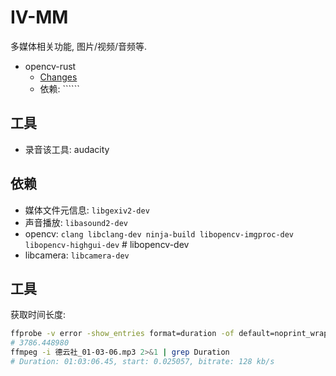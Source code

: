 # IV-MM

多媒体相关功能, 图片/视频/音频等.

- opencv-rust
  - [Changes](https://github.com/twistedfall/opencv-rust/blob/master/CHANGES.md) 
  - 依赖: ``````

## 工具

- 录音该工具: audacity

## 依赖

- 媒体文件元信息: ```libgexiv2-dev```
- 声音播放: ```libasound2-dev``` 
- opencv: ```clang libclang-dev ninja-build libopencv-imgproc-dev libopencv-highgui-dev``` # libopencv-dev
- libcamera: ```libcamera-dev```

## 工具

获取时间长度: 
```bash
ffprobe -v error -show_entries format=duration -of default=noprint_wrappers=1:nokey=1 a.mp3
# 3786.448980
ffmpeg -i 德云社_01-03-06.mp3 2>&1 | grep Duration
# Duration: 01:03:06.45, start: 0.025057, bitrate: 128 kb/s
```

